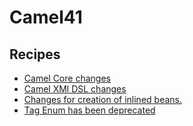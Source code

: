 # Camel41

## Recipes

* [Camel Core changes](./camelcorerecipe.md)
* [Camel XMl DSL changes](./xmldslrecipe.md)
* [Changes for creation of inlined beans.](./yamldslrecipe.md)
* [Tag Enum has been deprecated](./tracingtag.md)


